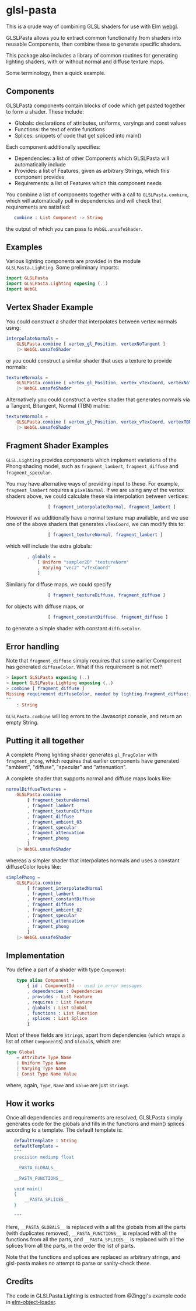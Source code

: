 # glsl-pasta

This is a crude way of combining GLSL shaders for use with Elm
[webgl](http://package.elm-lang.org/packages/elm-community/elm-webgl/latest/WebGL).

GLSLPasta allows you to extract common functionality from shaders into reusable Components,
then combine these to generate specific shaders.

This package also includes a library of common routines for generating lighting shaders,
with or without normal and diffuse texture maps.

Some terminology, then a quick example.

## Components

GLSLPasta components contain blocks of code which get pasted together to form a shader. These include:

  * Globals: declarations of attributes, uniforms, varyings and const values
  * Functions: the text of entire functions
  * Splices: snippets of code that get spliced into main()

Each component additionally specifies:

  * Dependencies: a list of other Components which GLSLPasta will automatically include
  * Provides: a list of Features, given as arbitrary Strings, which this component provides
  * Requirements: a list of Features which this component needs

You combine a list of components together with a call to `GLSLPasta.combine`, which will automatically
pull in dependencies and will check that requirements are satisfied:

```elm
   combine : List Component -> String
```

the output of which you can pass to `WebGL.unsafeShader`.


## Examples

Various lighting components are provided in the module `GLSLPasta.Lighting`. Some preliminary imports:


```elm
import GLSLPasta
import GLSLPasta.Lighting exposing (..)
import WebGL
```

## Vertex Shader Example

You could construct a shader that interpolates between vertex normals using:

```elm
interpolateNormals =
    GLSLPasta.combine [ vertex_gl_Position, vertexNoTangent ]
    |> WebGL.unsafeShader
```

or you could construct a similar shader that uses a texture to provide normals:


```elm
textureNormals =
    GLSLPasta.combine [ vertex_gl_Position, vertex_vTexCoord, vertexNoTangent ]
    |> WebGL.unsafeShader
```

Alternatively you could construct a vertex shader that generates normals via a
Tangent, Bitangent, Normal (TBN) matrix:

```elm
textureNormals =
    GLSLPasta.combine [ vertex_gl_Position, vertex_vTexCoord, vertexTBN ]
    |> WebGL.unsafeShader
```

## Fragment Shader Examples


`GLSL.Lighting` provides components which implement variations of the Phong shading model, such as
`fragment_lambert`, `fragment_diffuse` and `fragment_specular`.

You may have alternative ways of providing input to these. For example, `fragment_lambert` requires
a `pixelNormal`. If we are using any of the vertex shaders above, we could calculate these via
interpolation between vertices:


```elm
                [ fragment_interpolatedNormal, fragment_lambert ]
```

However if we additionally have a normal texture map available, and we use one of the above shaders that
generates `vTexCoord`, we can modify this to:

```elm
                [ fragment_textureNormal, fragment_lambert ]
```

which will include the extra globals:

```elm
        , globals =
            [ Uniform "sampler2D" "textureNorm"
            , Varying "vec2" "vTexCoord"
            ]
```


Similarly for diffuse maps, we could specify


```elm
                [ fragment_textureDiffuse, fragment_diffuse ]
```

for objects with diffuse maps, or


```elm
                [ fragment_constantDiffuse, fragment_diffuse ]

```

to generate a simple shader with constant `diffuseColor`.

## Error handling

Note that `fragment_diffuse` simply requires that some earlier Component has generated `diffuseColor`. What if
this requirement is not met?

```elm
> import GLSLPasta exposing (..)
> import GLSLPasta.Lighting exposing (..)
> combine [ fragment_diffuse ]
Missing requirement diffuseColor, needed by lighting.fragment_diffuse: "<<GLSLPasta>>"
""
    : String
```

`GLSLPasta.combine` will log errors to the Javascript console, and return an empty String.

## Putting it all together

A complete Phong lighting shader generates `gl_FragColor` with `fragment_phong`, which requires
that earlier components have generated "ambient", "diffuse", "specular" and "attenuation".

A complete shader that supports normal and diffuse maps looks like:

```elm
normalDiffuseTextures =
    GLSLPasta.combine
        [ fragment_textureNormal
        , fragment_lambert
        , fragment_textureDiffuse
        , fragment_diffuse
        , fragment_ambient_03
        , fragment_specular
        , fragment_attenuation
        , fragment_phong
        ]
    |> WebGL.unsafeShader
```

whereas a simpler shader that interpolates normals and uses a constant diffuseColor looks like:


```elm
simplePhong =
    GLSLPasta.combine
        [ fragment_interpolatedNormal
        , fragment_lambert
        , fragment_constantDiffuse
        , fragment_diffuse
        , fragment_ambient_02
        , fragment_specular
        , fragment_attenuation
        , fragment_phong
        ]
    |> WebGL.unsafeShader
```


## Implementation

You define a part of a shader with type `Component`:

```elm
    type alias Component =
        { id : ComponentId -- used in error messages
        , dependencies : Dependencies
        , provides : List Feature
        , requires : List Feature
        , globals : List Global
        , functions : List Function
        , splices : List Splice
        }
```

Most of these fields are `String`s, apart from dependencies (which wraps a list of other `Component`s) and
`Global`s, which are:

```elm
type Global
    = Attribute Type Name
    | Uniform Type Name
    | Varying Type Name
    | Const Type Name Value
```

where, again, `Type`, `Name` and `Value` are just `String`s.

## How it works

Once all dependencies and requirements are resolved, GLSLPasta simply generates code for the globals
and fills in the functions and main() splices according to a template.
The default template is:

```elm
   defaultTemplate : String
   defaultTemplate =
   """
   precision mediump float

   __PASTA_GLOBALS__

   __PASTA_FUNCTIONS__

   void main()
   {
       __PASTA_SPLICES__
   }

   """
```

Here, `__PASTA_GLOBALS__` is replaced with a all the globals from all the parts (with duplicates removed),
`__PASTA_FUNCTIONS__` is replaced with all the functions from all the parts,
and `__PASTA_SPLICES__` is replaced with all the splices from all the parts, in the order the list of parts.

Note that the functions and splices are replaced as arbitrary strings, and glsl-pasta makes no
attempt to parse or sanity-check these.


## Credits

The code in GLSLPasta.Lighting is extracted from @Zinggi's example code in
[elm-object-loader](https://github.com/Zinggi/elm-obj-loader/tree/master/examples).
